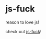 # js-fuck
reason to love js!

check out <a href="https://mum-never-proud.github.io/js-fuck/">js-fuck</a>!
